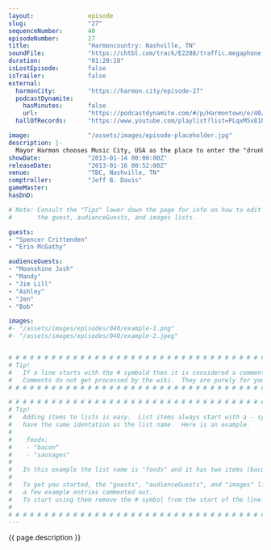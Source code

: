 ```yaml
---
layout:               episode
slug:                 "27"
sequenceNumber:       40
episodeNumber:        27
title:                "Harmoncountry: Nashville, TN"
soundFile:            "https://chtbl.com/track/E2288/traffic.megaphone.fm/STA1538092440.mp3?updated=1560294145"
duration:             "01:20:18"
isLostEpisode:        false
isTrailer:            false
external:
  harmonCity:         "https://harmon.city/episode-27"
  podcastDynamite:
    hasMinutes:       false
    url:              "https://podcastdynamite.com/#/p/Harmontown/e/40/27"
  hallOfRecords:      "https://www.youtube.com/playlist?list=PLqxM5x81hNOYtoiVl3Jmf8LPvk4sHdNZ0"

image:                "/assets/images/episode-placeholder.jpg"
description: |-
  Mayor Harmon chooses Music City, USA as the place to enter the "drunk Brian Wilson" phase of his podcasting career. Is his mistake the pre-show Jaggerbombs or the mid-show moonshine? In any case, let this episode stand as a cautionary tale.
showDate:             "2013-01-14 00:00:00Z"
releaseDate:          "2013-01-16 00:52:00Z"
venue:                "TBC, Nashville, TN"
comptroller:          "Jeff B. Davis"
gameMaster:           
hasDnD:               

# Note: Consult the "Tips" lower down the page for info on how to edit
#       the guest, audienceGuests, and images lists.

guests:
- "Spencer Crittenden"
- "Erin McGathy"

audienceGuests:
- "Moonshine Josh"
- "Mandy"
- "Jim Lill"
- "Ashley"
- "Jen"
- "Bob"

images:
#- "/assets/images/episodes/040/example-1.png"
#- "/assets/images/episodes/040/example-2.jpeg"


# # # # # # # # # # # # # # # # # # # # # # # # # # # # # # # # # # # # # # # # # # # # #
# Tip!
#   If a line starts with the # symbold then it is considered a comment.
#   Comments do not get processed by the wiki.  They are purely for your information.
# # # # # # # # # # # # # # # # # # # # # # # # # # # # # # # # # # # # # # # # # # # # #

# # # # # # # # # # # # # # # # # # # # # # # # # # # # # # # # # # # # # # # # # # # # #
# Tip!
#   Adding items to lists is easy.  List items always start with a - symbol and have
#   have the same identation as the list name.  Here is an example.
#
#    foods:
#    - "bacon"
#    - "sausages"
#
#   In this example the list name is "foods" and it has two items (bacon, and sausages).
#
#   To get you started, the "guests", "audienceGuests", and "images" lists below have
#   a few example entries commented out.
#   To start using them remove the # symbol from the start of the line.
#
# # # # # # # # # # # # # # # # # # # # # # # # # # # # # # # # # # # # # # # # # # # # #
---
```


<!-- The episode description will be rendered here -->
{{ page.description }}

<!-- Add your content BELOW here -->
<!-- vvvvvvvvvvvvvvvvvvvvvvvvvvv -->




<!-- ^^^^^^^^^^^^^^^^^^^^^^^^^^^ -->
<!-- Add your content ABOVE here -->

<!-- The episode gallery will be rendered here -->